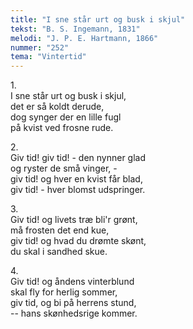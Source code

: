 ```yaml
---
title: "I sne står urt og busk i skjul"
tekst: "B. S. Ingemann, 1831"
melodi: "J. P. E. Hartmann, 1866"
nummer: "252"
tema: "Vintertid"
---
```

1\.\
I sne står urt og busk i skjul,<br>
det er så koldt derude,<br>
dog synger der en lille fugl<br>
på kvist ved frosne rude.<br>

2\.\
Giv tid! giv tid! - den nynner glad<br>
og ryster de små vinger, -<br>
giv tid! og hver en kvist får blad,<br>
giv tid! - hver blomst udspringer.<br>

3\.\
Giv tid! og livets træ bli'r grønt,<br>
må frosten det end kue,<br>
giv tid! og hvad du drømte skønt,<br>
du skal i sandhed skue.<br>

4\.\
Giv tid! og åndens vinterblund<br>
skal fly for herlig sommer,<br>
giv tid, og bi på herrens stund,<br>
-- hans skønhedsrige kommer.<br>
<br>
